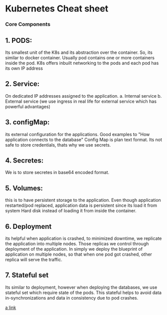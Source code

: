 # Kubernetes Cheat sheet

### Core Components

## 1. PODS: 
Its smallest unit of the K8s and its abstraction over the container. So, its similar to docker container.
Usually pod contains one or more containers inside the pod.
K8s offers inbuilt networking to the pods and each pod has its own IP address

## 2. Service:
On dedicated IP addresses assigned to the application.
a. Internal service
b. External service (we use ingress in real life for external service which has powerful advantages)

## 3. configMap:
its external configuration for the applications. Good examples to "How application connects to the database"
Config Map is plan text format. Its not safe to store credentials, thats why we use secrets.

## 4. Secretes:
We is to store secretes in base64 encoded format.

## 5. Volumes:
this is to have persistent storage to the application. Even though application restarted/pod replaced, application data is persistent since its load it from system Hard disk instead of loading it from inside the container.

## 6. Deployment
its helpful when application is crashed, to minimized downtime, we replicate the application into multiple nodes. Those replicas we control through deployment of the application. In simply we deploy the blueprint of application on multiple nodes, so that when one pod got crashed, other replica will serve the traffic. 

## 7. Stateful set
Its similar to deployment, however when deploying the databases, we use stateful set which require state of the pods. This stateful helps to avoid data in-synchronizations and data in consistency due to pod crashes.

[a link](./KubernetesArch.md)